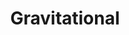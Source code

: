 ---
blog: https://gravitational.com/blog
codehost: https://github.com/gravitational
logohandle: gravitational
sort: gravitational
title: Gravitational
twitter: https://x.com/gravitationalco
website: https://gravitational.com/
---